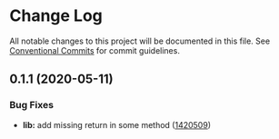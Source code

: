 # Change Log

All notable changes to this project will be documented in this file.
See [Conventional Commits](https://conventionalcommits.org) for commit guidelines.

## 0.1.1 (2020-05-11)


### Bug Fixes

* **lib:** add missing return in some method ([1420509](https://github.com/kamontat/nmsys/commit/1420509dab0552e3d18bd92c93050678a617c8f2))
